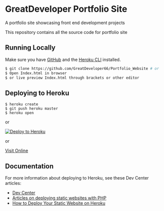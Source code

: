 # GreatDeveloper Portfolio Site

A portfolio site showcasing front end development projects

This repository contains all the source code for portfolio site

## Running Locally

Make sure you have [GitHub](https://github.com) and the [Heroku CLI](https://cli.heroku.com/) installed.

```sh
$ git clone https://github.com/GreatDeveloper66/Portfolio_Website # or clone your own fork
$ Open Index.html in browser
$ or live preview Index.html through brackets or other editor
```

## Deploying to Heroku

```
$ heroku create
$ git push heroku master
$ heroku open
```
or

[![Deploy to Heroku](https://www.herokucdn.com/deploy/button.png)](https://heroku.com/deploy)

or

[Visit Online](https://voyage-prework-tier1-adams.herokuapp.com)

## Documentation

For more information about deploying to Heroku, see these Dev Center articles:

- [Dev Center](https://devcenter.heroku.com)
- [Articles on deploying static websites with PHP](https://devcenter.heroku.com/categories/php-support)
- [How to Deploy Your Static Website on Heroku](https://medium.com/@adityaniloi/how-to-deploy-a-static-website-to-heroku-49d55e07cb94)
